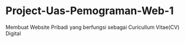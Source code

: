 # Project-Uas-Pemograman-Web-1
Membuat Website Pribadi yang berfungsi  sebagai Curicullum Vitae(CV) Digital

